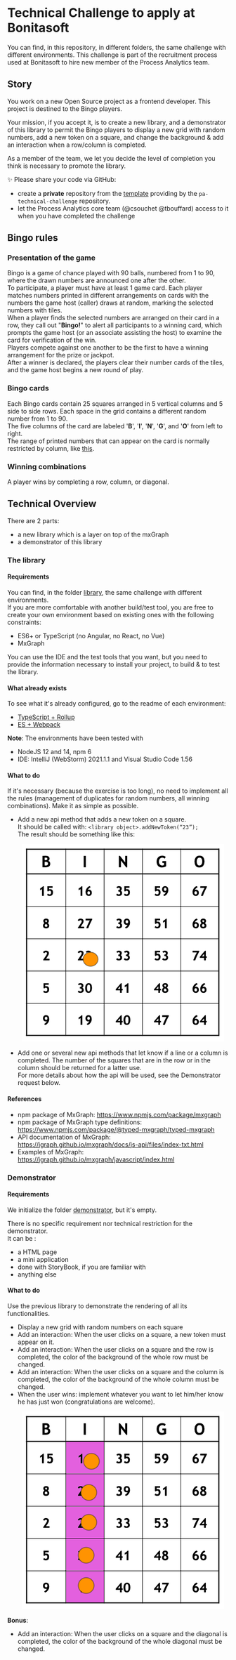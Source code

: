 # Technical Challenge to apply at Bonitasoft

You can find, in this repository, in different folders, the same challenge with different environments.
This challenge is part of the recruitment process used at Bonitasoft to hire new member of the Process Analytics team.

## Story

You work on a new Open Source project as a frontend developer. This project is destined to the Bingo players.

Your mission, if you accept it, is to create a new library, and a demonstrator of this library to permit the Bingo players to display a new grid with random numbers, add a new token on a square, and change the background & add an interaction when a row/column is completed.

As a member of the team, we let you decide the level of completion you think is necessary to promote the library.

✨ Please share your code via GitHub:
- create a **private** repository from the [template](https://docs.github.com/en/github/creating-cloning-and-archiving-repositories/creating-a-repository-from-a-template) providing by the `pa-technical-challenge` repository.
- let the Process Analytics core team (@csouchet @tbouffard) access to it when you have completed the challenge

## Bingo rules
### Presentation of the game
Bingo is a game of chance played with 90 balls, numbered from 1 to 90, where the drawn numbers are announced one after the other.  \
To participate, a player must have at least 1 game card. Each player matches numbers printed in different arrangements on cards with the numbers the game host (caller) draws at random, marking the selected numbers with tiles.  \
When a player finds the selected numbers are arranged on their card in a row, they call out "**Bingo!**" to alert all participants to a winning card, which prompts the game host (or an associate assisting the host) to examine the card for verification of the win.  \
Players compete against one another to be the first to have a winning arrangement for the prize or jackpot.  \
After a winner is declared, the players clear their number cards of the tiles, and the game host begins a new round of play.

### Bingo cards
Each Bingo cards contain 25 squares arranged in 5 vertical columns and 5 side to side rows. Each space in the grid contains a different random number from 1 to 90. \
The five columns of the card are labeled '**B**', '**I**', '**N**', '**G**', and '**O**' from left to right.  \
The range of printed numbers that can appear on the card is normally restricted by column, like [this](https://generateurbingo.com/pdf/171031-generateurbingo-numeros-1-90.pdf).

### Winning combinations
A player wins by completing a row, column, or diagonal.

## Technical Overview
There are 2 parts:
- a new library which is a layer on top of the mxGraph
- a demonstrator of this library

### The library
#### Requirements
You can find, in the folder [library](./library), the same challenge with different environments. \
If you are more comfortable with another build/test tool, you are free to create your own environment based on existing ones with the following constraints:
- ES6+ or TypeScript (no Angular, no React, no Vue)
- MxGraph

You can use the IDE and the test tools that you want, but you need to provide the information necessary to install your project, to build & to test the library.

#### What already exists
To see what it's already configured, go to the readme of each environment:
- [TypeScript + Rollup](./library/ts-rollup/README.md)
- [ES + Webpack](./library/es-webpack/README.md)

**Note**: The environments have been tested with 
- NodeJS 12 and 14, npm 6
- IDE: IntelliJ (WebStorm) 2021.1.1 and Visual Studio Code 1.56

#### What to do
If it's necessary (because the exercise is too long), no need to implement all the rules (management of duplicates for random numbers, all winning combinations). Make it as simple as possible.

- Add a new api method that adds a new token on a square. \
  It should be called with: `<library object>.addNewToken(“23”);` \
  The result should be something like this:
  <p align="center">
    <img title="Token" src="images/token.png">
  </p>
  
- Add one or several new api methods that let know if a line or a column is completed. The number of the squares that are
in the row or in the column should be returned for a latter use. \
  For more details about how the api will be used, see the Demonstrator request below.
  

#### References
- npm package of MxGraph: https://www.npmjs.com/package/mxgraph
- npm package of MxGraph type definitions: https://www.npmjs.com/package/@typed-mxgraph/typed-mxgraph
- API documentation of MxGraph: https://jgraph.github.io/mxgraph/docs/js-api/files/index-txt.html
- Examples of MxGraph: https://jgraph.github.io/mxgraph/javascript/index.html


### Demonstrator
#### Requirements
We initialize the folder [demonstrator](./demonstrator), but it's empty.

There is no specific requirement nor technical restriction for the demonstrator. \
It can be :
- a HTML page
- a mini application
- done with StoryBook, if you are familiar with
- anything else

#### What to do
Use the previous library to demonstrate the rendering of all its functionalities.

- Display a new grid with random numbers on each square
- Add an interaction: When the user clicks on a square, a new token must appear on it.
- Add an interaction: When the user clicks on a square and the row is completed, the color of the background of the whole row must be changed.
- Add an interaction: When the user clicks on a square and the column is completed, the color of the background of the whole column must be changed.
- When the user wins: implement whatever you want to let him/her know he has just won (congratulations are welcome).
  <p align="center">
    <img title="Column" src="images/column.png">
  </p>
  
**Bonus**:
- Add an interaction: When the user clicks on a square and the diagonal is completed, the color of the background of the whole diagonal must be changed.
